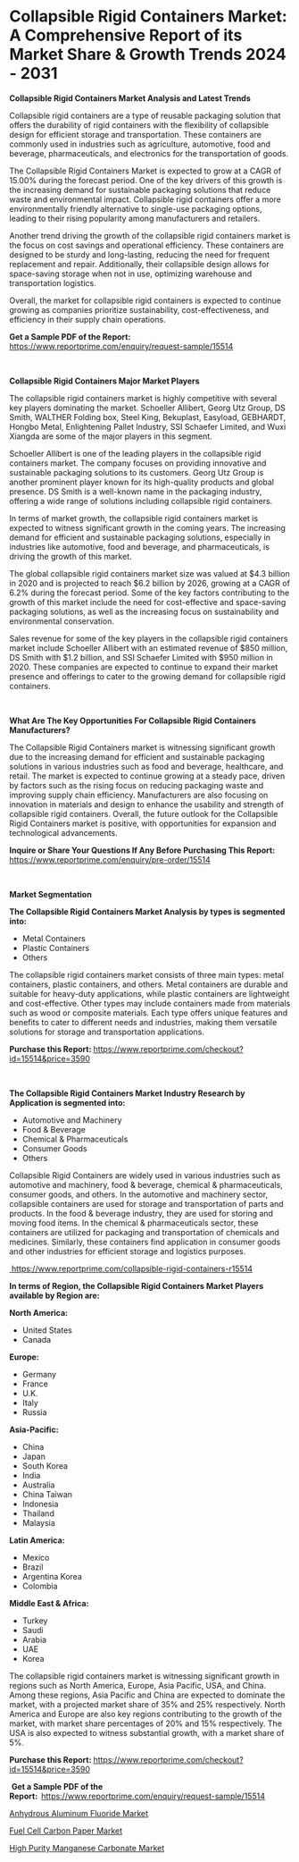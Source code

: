 <p><h1>Collapsible Rigid Containers Market: A Comprehensive Report of its Market Share & Growth Trends 2024 - 2031</h1></p><p><strong>Collapsible Rigid Containers Market Analysis and Latest Trends</strong></p>
<p><p>Collapsible rigid containers are a type of reusable packaging solution that offers the durability of rigid containers with the flexibility of collapsible design for efficient storage and transportation. These containers are commonly used in industries such as agriculture, automotive, food and beverage, pharmaceuticals, and electronics for the transportation of goods.</p><p>The Collapsible Rigid Containers Market is expected to grow at a CAGR of 15.00% during the forecast period. One of the key drivers of this growth is the increasing demand for sustainable packaging solutions that reduce waste and environmental impact. Collapsible rigid containers offer a more environmentally friendly alternative to single-use packaging options, leading to their rising popularity among manufacturers and retailers.</p><p>Another trend driving the growth of the collapsible rigid containers market is the focus on cost savings and operational efficiency. These containers are designed to be sturdy and long-lasting, reducing the need for frequent replacement and repair. Additionally, their collapsible design allows for space-saving storage when not in use, optimizing warehouse and transportation logistics.</p><p>Overall, the market for collapsible rigid containers is expected to continue growing as companies prioritize sustainability, cost-effectiveness, and efficiency in their supply chain operations.</p></p>
<p><strong>Get a Sample PDF of the Report:&nbsp;</strong> <a href="https://www.reportprime.com/enquiry/request-sample/15514">https://www.reportprime.com/enquiry/request-sample/15514</a></p>
<p>&nbsp;</p>
<p><strong>Collapsible Rigid Containers Major Market Players</strong></p>
<p><p>The collapsible rigid containers market is highly competitive with several key players dominating the market. Schoeller Allibert, Georg Utz Group, DS Smith, WALTHER Folding box, Steel King, Bekuplast, Easyload, GEBHARDT, Hongbo Metal, Enlightening Pallet Industry, SSI Schaefer Limited, and Wuxi Xiangda are some of the major players in this segment.</p><p>Schoeller Allibert is one of the leading players in the collapsible rigid containers market. The company focuses on providing innovative and sustainable packaging solutions to its customers. Georg Utz Group is another prominent player known for its high-quality products and global presence. DS Smith is a well-known name in the packaging industry, offering a wide range of solutions including collapsible rigid containers.</p><p>In terms of market growth, the collapsible rigid containers market is expected to witness significant growth in the coming years. The increasing demand for efficient and sustainable packaging solutions, especially in industries like automotive, food and beverage, and pharmaceuticals, is driving the growth of this market.</p><p>The global collapsible rigid containers market size was valued at $4.3 billion in 2020 and is projected to reach $6.2 billion by 2026, growing at a CAGR of 6.2% during the forecast period. Some of the key factors contributing to the growth of this market include the need for cost-effective and space-saving packaging solutions, as well as the increasing focus on sustainability and environmental conservation.</p><p>Sales revenue for some of the key players in the collapsible rigid containers market include Schoeller Allibert with an estimated revenue of $850 million, DS Smith with $1.2 billion, and SSI Schaefer Limited with $950 million in 2020. These companies are expected to continue to expand their market presence and offerings to cater to the growing demand for collapsible rigid containers.</p></p>
<p>&nbsp;</p>
<p><strong>What Are The Key Opportunities For Collapsible Rigid Containers Manufacturers?</strong></p>
<p><p>The Collapsible Rigid Containers market is witnessing significant growth due to the increasing demand for efficient and sustainable packaging solutions in various industries such as food and beverage, healthcare, and retail. The market is expected to continue growing at a steady pace, driven by factors such as the rising focus on reducing packaging waste and improving supply chain efficiency. Manufacturers are also focusing on innovation in materials and design to enhance the usability and strength of collapsible rigid containers. Overall, the future outlook for the Collapsible Rigid Containers market is positive, with opportunities for expansion and technological advancements.</p></p>
<p><strong>Inquire or Share Your Questions If Any Before Purchasing This Report:</strong> <a href="https://www.reportprime.com/enquiry/pre-order/15514">https://www.reportprime.com/enquiry/pre-order/15514</a></p>
<p>&nbsp;</p>
<p><strong>Market Segmentation</strong></p>
<p><strong>The Collapsible Rigid Containers Market Analysis by types is segmented into:</strong></p>
<p><ul><li>Metal Containers</li><li>Plastic Containers</li><li>Others</li></ul></p>
<p><p>The collapsible rigid containers market consists of three main types: metal containers, plastic containers, and others. Metal containers are durable and suitable for heavy-duty applications, while plastic containers are lightweight and cost-effective. Other types may include containers made from materials such as wood or composite materials. Each type offers unique features and benefits to cater to different needs and industries, making them versatile solutions for storage and transportation applications.</p></p>
<p><strong>Purchase this Report:&nbsp;</strong><a href="https://www.reportprime.com/checkout?id=15514&price=3590">https://www.reportprime.com/checkout?id=15514&price=3590</a></p>
<p>&nbsp;</p>
<p><strong>The Collapsible Rigid Containers Market Industry Research by Application is segmented into:</strong></p>
<p><ul><li>Automotive and Machinery</li><li>Food & Beverage</li><li>Chemical & Pharmaceuticals</li><li>Consumer Goods</li><li>Others</li></ul></p>
<p><p>Collapsible Rigid Containers are widely used in various industries such as automotive and machinery, food & beverage, chemical & pharmaceuticals, consumer goods, and others. In the automotive and machinery sector, collapsible containers are used for storage and transportation of parts and products. In the food & beverage industry, they are used for storing and moving food items. In the chemical & pharmaceuticals sector, these containers are utilized for packaging and transportation of chemicals and medicines. Similarly, these containers find application in consumer goods and other industries for efficient storage and logistics purposes.</p></p>
<p><a href="https://www.reportprime.com/collapsible-rigid-containers-r15514">&nbsp;https://www.reportprime.com/collapsible-rigid-containers-r15514</a></p>
<p><strong>In terms of Region, the Collapsible Rigid Containers Market Players available by Region are:</strong></p>
<p>
    <p> <strong> North America: </strong>
        <ul>
            <li>United States</li>
            <li>Canada</li>
        </ul>
        </p> 
    <p> <strong> Europe: </strong>
        <ul>
            <li>Germany</li>
            <li>France</li>
            <li>U.K.</li>
            <li>Italy</li>
            <li>Russia</li>
        </ul>
        </p> 
    <p> <strong> Asia-Pacific: </strong>
        <ul>
            <li>China</li>
            <li>Japan</li>
            <li>South Korea</li>
            <li>India</li>
            <li>Australia</li>
            <li>China Taiwan</li>
            <li>Indonesia</li>
            <li>Thailand</li>
            <li>Malaysia</li>
        </ul>
        </p> 
    <p> <strong> Latin America: </strong>
        <ul>
            <li>Mexico</li>
            <li>Brazil</li>
            <li>Argentina Korea</li>
            <li>Colombia</li>
        </ul>
        </p> 
    <p> <strong> Middle East & Africa: </strong>
        <ul>
            <li>Turkey</li>
            <li>Saudi</li>
            <li>Arabia</li>
            <li>UAE</li>
            <li>Korea</li>
        </ul>
    </p>
    </p>
<p><p>The collapsible rigid containers market is witnessing significant growth in regions such as North America, Europe, Asia Pacific, USA, and China. Among these regions, Asia Pacific and China are expected to dominate the market, with a projected market share of 35% and 25% respectively. North America and Europe are also key regions contributing to the growth of the market, with market share percentages of 20% and 15% respectively. The USA is also expected to witness substantial growth, with a market share of 5%.</p></p>
<p><strong>Purchase this Report: </strong><a href="https://www.reportprime.com/checkout?id=15514&price=3590">https://www.reportprime.com/checkout?id=15514&price=3590</a></p>
<p>&nbsp;<strong>Get a Sample PDF of the Report:&nbsp;&nbsp;</strong><a href="https://www.reportprime.com/enquiry/request-sample/15514">https://www.reportprime.com/enquiry/request-sample/15514</a></p>
<p><strong></strong></p>
<p><p><a href="https://www.linkedin.com/pulse/anhydrous-aluminum-fluoride-market-size-growth-segmentation-licme?trackingId=0vEN4wi5MScrBe1PuPSSLg%3D%3D">Anhydrous Aluminum Fluoride Market</a></p><p><a href="https://www.linkedin.com/pulse/fuel-cell-carbon-paper-market-dynamics-2024-2031-also-its-tcbre?trackingId=04d9O4yOfS4y5LQNDy8izA%3D%3D">Fuel Cell Carbon Paper Market</a></p><p><a href="https://www.linkedin.com/pulse/high-purity-manganese-carbonate-market-goal-estimating-pocse?trackingId=UTfebhSUORDPwP0VkA9Nyg%3D%3D">High Purity Manganese Carbonate Market</a></p></p>
